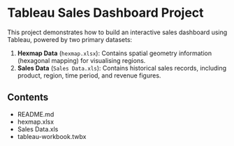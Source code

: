 # Tableau Sales Dashboard Project

This project demonstrates how to build an interactive sales dashboard using Tableau, powered by two primary datasets:

1. **Hexmap Data** (`hexmap.xlsx`): Contains spatial geometry information (hexagonal mapping) for visualising regions.
2. **Sales Data** (`Sales Data.xls`): Contains historical sales records, including product, region, time period, and revenue figures.

## Contents

- README.md
- hexmap.xlsx
- Sales Data.xls
- tableau-workbook.twbx
